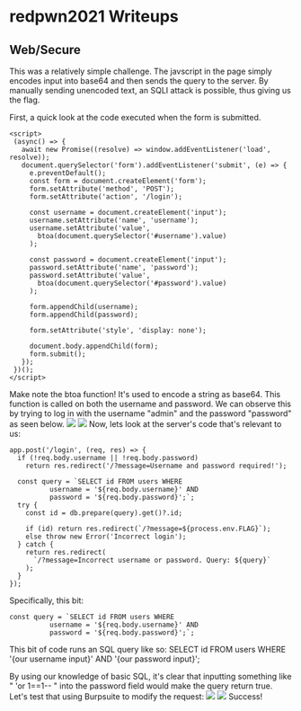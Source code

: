 # redpwn2021 Writeups

## Web/Secure
This was a relatively simple challenge. The javscript in the page simply encodes input into base64 and then sends the query to the server. By manually sending unencoded text, an SQLI attack is possible, thus giving us the flag.

First, a quick look at the code executed when the form is submitted.
   ```
   <script>
    (async() => {
      await new Promise((resolve) => window.addEventListener('load', resolve));
      document.querySelector('form').addEventListener('submit', (e) => {
        e.preventDefault();
        const form = document.createElement('form');
        form.setAttribute('method', 'POST');
        form.setAttribute('action', '/login');

        const username = document.createElement('input');
        username.setAttribute('name', 'username');
        username.setAttribute('value',
          btoa(document.querySelector('#username').value)
        );

        const password = document.createElement('input');
        password.setAttribute('name', 'password');
        password.setAttribute('value',
          btoa(document.querySelector('#password').value)
        );

        form.appendChild(username);
        form.appendChild(password);

        form.setAttribute('style', 'display: none');

        document.body.appendChild(form);
        form.submit();
      });
    })();
  </script>
   ```
Make note the btoa function! It's used to encode a string as base64. This function is called on both the username and password. We can observe this by trying to log in with the username "admin" and the password "password" as seen below.
![](/images/Login.png)
![](/images/LoginFail.png)
Now, lets look at the server's code that's relevant to us:
```
app.post('/login', (req, res) => {
  if (!req.body.username || !req.body.password)
    return res.redirect('/?message=Username and password required!');

  const query = `SELECT id FROM users WHERE
          username = '${req.body.username}' AND
          password = '${req.body.password}';`;
  try {
    const id = db.prepare(query).get()?.id;

    if (id) return res.redirect(`/?message=${process.env.FLAG}`);
    else throw new Error('Incorrect login');
  } catch {
    return res.redirect(
      `/?message=Incorrect username or password. Query: ${query}`
    );
  }
});
```
Specifically, this bit:
```
const query = `SELECT id FROM users WHERE
          username = '${req.body.username}' AND
          password = '${req.body.password}';`;
```
This bit of code runs an SQL query like so:
    SELECT id FROM users WHERE '{our username input}' AND '{our password input}';

By using our knowledge of basic SQL, it's clear that inputting something like " 'or 1==1-- " into the password field would make the query return true.
Let's test that using Burpsuite to modify the request:
![](/images/modrequest.png)
![](/images/sucess.png)
Success! 
